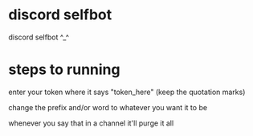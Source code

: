 # discord selfbot
discord selfbot ^_^
# steps to running
enter your token where it says "token_here" (keep the quotation marks)

change the prefix and/or word to whatever you want it to be

whenever you say that in a channel it'll purge it all
